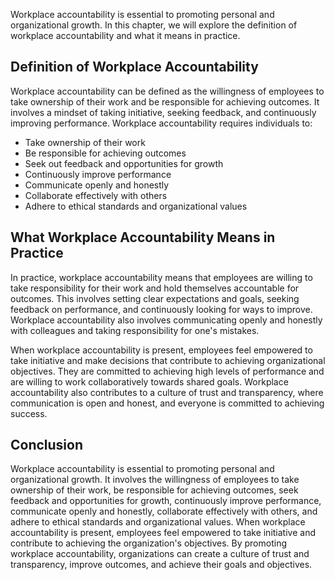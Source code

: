 
Workplace accountability is essential to promoting personal and organizational growth. In this chapter, we will explore the definition of workplace accountability and what it means in practice.

Definition of Workplace Accountability
--------------------------------------

Workplace accountability can be defined as the willingness of employees to take ownership of their work and be responsible for achieving outcomes. It involves a mindset of taking initiative, seeking feedback, and continuously improving performance. Workplace accountability requires individuals to:

* Take ownership of their work
* Be responsible for achieving outcomes
* Seek out feedback and opportunities for growth
* Continuously improve performance
* Communicate openly and honestly
* Collaborate effectively with others
* Adhere to ethical standards and organizational values

What Workplace Accountability Means in Practice
-----------------------------------------------

In practice, workplace accountability means that employees are willing to take responsibility for their work and hold themselves accountable for outcomes. This involves setting clear expectations and goals, seeking feedback on performance, and continuously looking for ways to improve. Workplace accountability also involves communicating openly and honestly with colleagues and taking responsibility for one's mistakes.

When workplace accountability is present, employees feel empowered to take initiative and make decisions that contribute to achieving organizational objectives. They are committed to achieving high levels of performance and are willing to work collaboratively towards shared goals. Workplace accountability also contributes to a culture of trust and transparency, where communication is open and honest, and everyone is committed to achieving success.

Conclusion
----------

Workplace accountability is essential to promoting personal and organizational growth. It involves the willingness of employees to take ownership of their work, be responsible for achieving outcomes, seek feedback and opportunities for growth, continuously improve performance, communicate openly and honestly, collaborate effectively with others, and adhere to ethical standards and organizational values. When workplace accountability is present, employees feel empowered to take initiative and contribute to achieving the organization's objectives. By promoting workplace accountability, organizations can create a culture of trust and transparency, improve outcomes, and achieve their goals and objectives.

